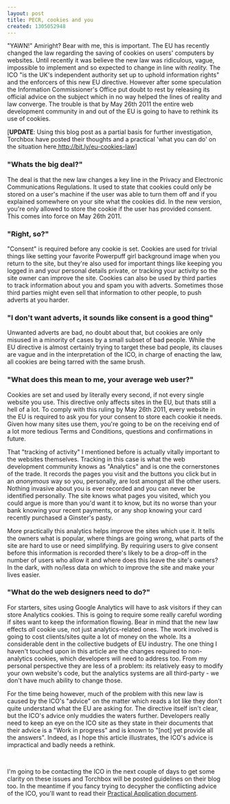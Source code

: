 ```yaml
---
layout: post
title: PECR, cookies and you
created: 1305052948
---
```

<p>"YAWN!" Amiright? Bear with me, this is important. The EU has recently changed the law regarding the saving of cookies on users' computers&nbsp;by websites. Until recently it was believe the new law was ridiculous, vague, impossible to implement and so expected to change in line with <em>reality.</em>&nbsp;The ICO "is the UK's independent authority set up to uphold information rights" and the enforcers of this new EU directive.&nbsp;However after some speculation the Information Commissioner's Office put doubt to rest by releasing its official advice on the subject which in no way helped the lines of reality and law converge. The trouble is that by May 26th 2011 the entire web development community in and out of the EU is going to have to rethink its use of cookies.</p><p>[<strong>UPDATE</strong>: Using this blog post as a partial basis for  further investigation, Torchbox have posted their thoughts and a  practical 'what you can do' on the situation here<a href="http://bit.ly/eu-cookies-law"> http://bit.ly/eu-cookies-law</a>]</p><h3>"Whats the big deal?"</h3><p>The deal is that the new law changes a key line in the Privacy and Electronic Communications Regulations. It used to state that cookies could only be stored on a user's machine if the user was able to turn them off and if you explained somewhere on your site what the cookies did. In the new version, you're only allowed to store the cookie if the user has provided consent. This comes into force on May 26th 2011.</p><h3>"Right, so?"</h3><p>"Consent" is required before any cookie is set. Cookies are used for trivial things like setting your favorite Powerpuff girl background image when you return to the site, but they're also used for important things like keeping you logged in and your personal details private, or tracking your activity so the site owner can improve the site. Cookies can also be used by third parties to track information about you and spam you with adverts. Sometimes those third parties might even sell that information to other people, to push adverts at you harder.</p><h3>"I don't want adverts, it sounds like consent is a good thing"</h3><p>Unwanted adverts are bad, no doubt about that, but cookies are only misused in a minority of cases by a small subset of bad people. While the EU directive is almost certainly trying to target these bad people, its clauses are vague and in the interpretation of the ICO, in charge of enacting the law, all cookies are being tarred with the same brush.</p><h3>"What does this mean to me, your average web user?"</h3><p>Cookies are set and used by literally every second, if not every single website you use. This directive only affects sites in the EU, but thats still a hell of a lot. To comply with this ruling by May 26th 2011, every website in the EU is required to ask you for your consent to store each cookie it needs. Given how many sites use them, you're going to be on the receiving end of a lot more tedious Terms and Conditions, questions and confirmations in future.</p><p>That "tracking of activity" I mentioned before is actually vitally important to the websites themselves. Tracking in this case is what the web development community knows as "Analytics" and is one the cornerstones of the trade. It records the pages you visit and the buttons you click but in an <em>anonymous</em>&nbsp;way so you, personally, are lost amongst all the other users. Nothing invasive about you is ever recorded and you can never be identified&nbsp;personally. The site knows what pages you&nbsp;visited, which you could argue is more than you'd want it to know, but its no worse than your bank knowing your recent payments, or any shop knowing your card recently purchased a Ginster's pasty.</p><p>More practically this analytics helps improve the sites which use it. It tells the owners what is popular, where things are going wrong, what parts of the site are hard to use or need simplifying. By requiring users to give consent before this information is recorded there's likely to be a drop-off in the number of users who allow it and where does this leave the site's owners? In the dark, with no/less data on which to improve the site and make your lives easier.</p><h3>"What do the web designers need to do?"</h3><p>For starters, sites using Google Analytics will have to ask visitors if they can store Analytics cookies. This is going to require some really careful wording if sites want to keep the information flowing. Bear in mind that the new law effects <em>all</em>&nbsp;cookie use, not just analytics-related ones. The work involved&nbsp;is going to cost clients/sites quite a lot of money on the whole. Its a considerable dent in the collective budgets of EU industry.&nbsp;The one thing I haven't touched upon in this article are the changes required to non-analytics cookies, which developers will need to address too. From my personal perspective they are less of a problem: its relatively easy to modify your own website's code, but the analytics systems are all third-party - we don't have much ability to change those.</p><p>For the time being however, much of the problem with this new law is caused by the ICO's "advice" on the matter which reads a lot like they don't quite understand what the EU are asking for. The directive itself isn't clear, but the ICO's advice only muddies the waters further. Developers really need to keep an eye on the ICO site as they state in their documents that their advice is a "Work in progress" and is known to "[not] yet provide all the answers". Indeed, as I hope this article illustrates, the ICO's advice is impractical and badly needs a rethink.</p><p>&nbsp;</p><p>I'm going to be contacting the ICO in the next couple of days to get some clarity on these issues and Torchbox will be posted guidelines on their blog too. In the meantime if you fancy trying to decypher the conflicting advice of the ICO, you'll want to read their <a href="http://www.ico.gov.uk/~/media/documents/library/Privacy_and_electronic/Practical_application/advice_on_the_new_cookies_regulations.pdf">Practical Application document</a>.</p>
